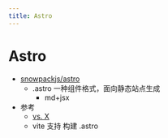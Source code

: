 ```yaml
---
title: Astro
---
```


# Astro

- [snowpackjs/astro](https://github.com/snowpackjs/astro)
  - .astro 一种组件格式，面向静态站点生成
    - md+jsx
- 参考
  - [vs. X](https://docs.astro.build/comparing-astro-vs-other-tools)
  - vite 支持 构建 .astro
